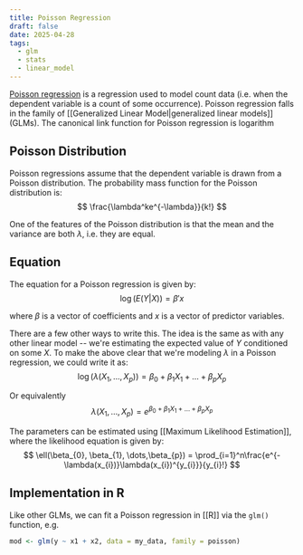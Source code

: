 ```yaml
---
title: Poisson Regression
draft: false
date: 2025-04-28
tags:
  - glm
  - stats
  - linear_model
---
```

[Poisson regression](https://en.wikipedia.org/wiki/Poisson_regression) is a regression used to model count data (i.e. when the dependent variable is a count of some occurrence). Poisson regression falls in the family of [[Generalized Linear Model|generalized linear models]] (GLMs). The canonical link function for Poisson regression is logarithm

## Poisson Distribution

Poisson regressions assume that the dependent variable is drawn from a Poisson distribution. The probability mass function for the Poisson distribution is:
$$
\frac{\lambda^ke^{-\lambda}}{k!}
$$

One of the features of the Poisson distribution is that the mean and the variance are both $\lambda$, i.e. they are equal. 

## Equation

The equation for a Poisson regression is given by:
$$
\log(E(Y|X)) = \beta' x
$$

where $\beta$ is a vector of coefficients and $x$ is a vector of predictor variables.

There are a few other ways to write this. The idea is the same as with any other linear model -- we're estimating the expected value of $Y$ conditioned on some $X$. To make the above clear that we're modeling $\lambda$ in a Poisson regression, we could write it as:
$$
\log(\lambda(X_1, \dots, X_{p})) = \beta_{0}+ \beta_{1}X_{1}+\dots+\beta_{p}X_{p}
$$

Or equivalently
$$
\lambda(X_{1},\dots,X_{p})= e^{\beta_{0}+ \beta_{1}X_{1}+\dots+\beta_{p}X_{p}}
$$

The parameters can be estimated using [[Maximum Likelihood Estimation]], where the likelihood equation is given by:
$$
\ell(\beta_{0}, \beta_{1}, \dots,\beta_{p}) = \prod_{i=1}^n\frac{e^{-\lambda(x_{i})}\lambda(x_{i})^{y_{i}}}{y_{i}!}
$$

## Implementation in R

Like other GLMs, we can fit a Poisson regression in [[R]] via the `glm()` function, e.g.
```r
mod <- glm(y ~ x1 + x2, data = my_data, family = poisson)
```
